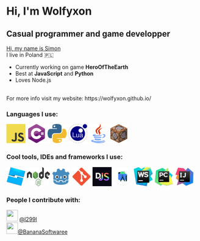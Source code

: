 # Hi, I'm Wolfyxon
## Casual programmer and game developper
<p>
   <u>Hi, my name is Simon</u> <br>
   I live in Poland 🇵🇱 <br>

- Currently working on game **HeroOfTheEarth**
- Best at **JavaScript** and **Python**
- Loves Node.js
<br>
 For more info visit my website: https://wolfyxon.github.io/
</p>


### Languages I use:

<p>
<img src="https://raw.githubusercontent.com/Wolfyxon/Wolfyxon/main/img/icons/js.png" width="50px" height="50px">
<img src="https://raw.githubusercontent.com/Wolfyxon/Wolfyxon/main/img/icons/cs.png" width="50px" height="50px">
<img src="https://raw.githubusercontent.com/Wolfyxon/Wolfyxon/main/img/icons/py.png" width="50px" height="50px">
<img src="https://raw.githubusercontent.com/Wolfyxon/Wolfyxon/main/img/icons/lua.png" width="50px" height="50px">
   <img src="https://raw.githubusercontent.com/Wolfyxon/Wolfyxon/main/img/icons/Java.png" width="50px" height="50px">
<img src="https://raw.githubusercontent.com/Wolfyxon/Wolfyxon/main/img/icons/mc_command.png" width="50px" height="50px">

</p>


### Cool tools, IDEs and frameworks I use:
<p>
<img src="https://raw.githubusercontent.com/Wolfyxon/Wolfyxon/main/img/icons/rbx_studio.png" width="50px" height="50px">
<img src="https://raw.githubusercontent.com/Wolfyxon/Wolfyxon/main/img/icons/node.png" width="60px" height="50px">
<img src="https://raw.githubusercontent.com/Wolfyxon/Wolfyxon/main/img/icons/godot.png" width="50px" height="50px">
<img src="https://raw.githubusercontent.com/Wolfyxon/Wolfyxon/main/img/icons/git.png" width="50px" height="50px">
<img src="https://raw.githubusercontent.com/Wolfyxon/Wolfyxon/main/img/icons/discordjs.png" width="50px" height="50px">
<img src="https://github.com/Wolfyxon/Wolfyxon/blob/main/img/icons/studio.png?raw=true" width="50px" height="50px">
<img src="https://github.com/Wolfyxon/Wolfyxon/blob/main/img/icons/webstorm.png?raw=true" width="50px" height="50px">
<img src="https://github.com/Wolfyxon/Wolfyxon/blob/main/img/icons/pycharm.png?raw=true" width="50px" height="50px">
<img src="https://github.com/Wolfyxon/Wolfyxon/blob/main/img/icons/idea.png?raw=true" width="50px" height="50px">
</p>


### People I contribute with:
<p>
<img src="https://avatars.githubusercontent.com/u/73909964?v=4" width="30px" height="30px"> 
<a href="https://github.com/l299l" target="blank">@l299l</a>
<br>
<img src="https://avatars.githubusercontent.com/u/93658686?v=4" width="30px" height="30px"><a href="https://github.com/BananaSoftwaree" target="blank">@BananaSoftwaree</a>
<br>
</p>
